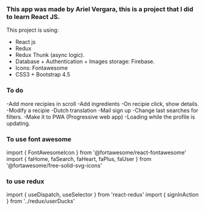 
### This app was made by Ariel Vergara, this is a project that I did to learn React JS.
This project is using:
- React js
- Redux
- Redux Thunk (async logic).
- Database + Authentication + Images storage: Firebase.
- Icons: Fontawesome
- CSS3 + Bootstrap 4.5

### To do
-Add more recipies in scroll
-Add ingredients
-On recipie click, show details.
-Modify a recipie
-Dutch translation
-Mail sign up
-Change last searches for filters.
-Make it to PWA (Progressive web app)
-Loading while the profile is updating.

### To use font awesome
import { FontAwesomeIcon } from '@fortawesome/react-fontawesome'
import { faHome, faSearch, faHeart, faPlus, faUser } from '@fortawesome/free-solid-svg-icons'

<FontAwesomeIcon icon={faHome} />

### to use redux
import { useDispatch, useSelector } from 'react-redux'
import { signInAction } from '../redux/userDucks'
